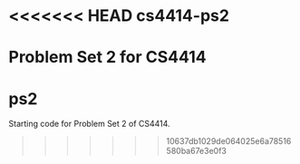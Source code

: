 <<<<<<< HEAD
cs4414-ps2
==========

Problem Set 2 for CS4414
=======
ps2
===

Starting code for Problem Set 2 of CS4414.
>>>>>>> 10637db1029de064025e6a78516580ba67e3e0f3
